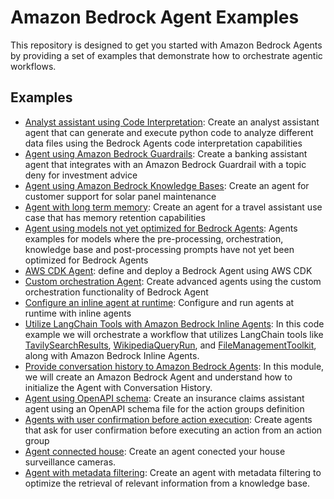 # Amazon Bedrock Agent Examples

This repository is designed to get you started with Amazon Bedrock Agents by providing a set of examples that demonstrate how to orchestrate agentic workflows.

## Examples

- [Analyst assistant using Code Interpretation](/examples/agents/agent_with_code_interpretation/): Create an analyst assistant agent that can generate and execute python code to analyze different data files using the Bedrock Agents code interpretation capabilities
- [Agent using Amazon Bedrock Guardrails](/examples/agents/agent_with_guardrails_integration/): Create a banking assistant agent that integrates with an Amazon Bedrock Guardrail with a topic deny for investment advice
- [Agent using Amazon Bedrock Knowledge Bases](/examples/agents/agent_with_knowledge_base_integration/): Create an agent for customer support for solar panel maintenance
- [Agent with long term memory](/examples/agents/agent_with_long_term_memory/): Create an agent for a travel assistant use case that has memory retention capabilities
- [Agent using models not yet optimized for Bedrock Agents](/examples/agents/agent_with_models_not_yet_optimized_for_bedrock_agents/): Agents examples for models where the pre-processing, orchestration, knowledge base and post-processing prompts have not yet been optimized for Bedrock Agents
- [AWS CDK Agent](/examples/agents/cdk_agent/): define and deploy a Bedrock Agent using AWS CDK
- [Custom orchestration Agent](/examples/agents/custom_orchestration_agent/): Create advanced agents using the custom orchestration functionality of Bedrock Agent
- [Configure an inline agent at runtime](/examples/agents/inline_agent/): Configure and run agents at runtime with inline agents
- [Utilize LangChain Tools with Amazon Bedrock Inline Agents](./langchain_tools_with_inline_agent/): In this code example we will orchestrate a workflow that utilizes LangChain tools like [TavilySearchResults](https://python.langchain.com/docs/integrations/tools/tavily_search/), [WikipediaQueryRun](https://api.python.langchain.com/en/latest/tools/langchain_community.tools.wikipedia.tool.WikipediaQueryRun.html), and [FileManagementToolkit](https://python.langchain.com/docs/integrations/tools/filesystem/), along with Amazon Bedrock Inline Agents.
- [Provide conversation history to Amazon Bedrock Agents](./manage_conversation_history/): In this module, we will create an Amazon Bedrock Agent and understand how to initialize the Agent with Conversation History.
- [Agent using OpenAPI schema](/examples/agents/open_api_schema_agent/): Create an insurance claims assistant agent using an OpenAPI schema file for the action groups definition
- [Agents with user confirmation before action execution](/examples/agents/user_confirmation_agents/): Create agents that ask for user confirmation before executing an action from an action group
- [Agent connected house](/examples/agents/connected_house_agent/): Create an agent conected your house surveillance cameras.
- [Agent with metadata filtering](/examples/agents/metadata_filtering_amazon_bedrock_agents/): Create an agent with metadata filtering to optimize the retrieval of relevant information from a knowledge base.
